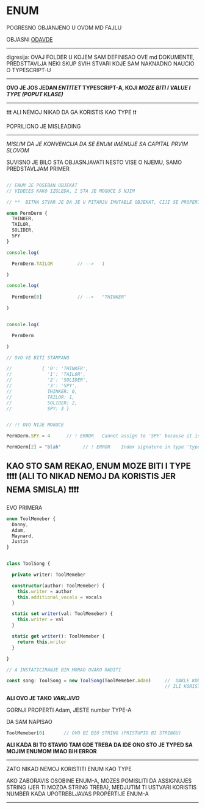 # ENUM




POGRESNO OBJANJENO U OVOM MD FAJLU

OBJASNI [ODAVDE](https://www.typescriptlang.org/docs/handbook/enums.html#union-enums-and-enum-member-types)




******

digresija: OVAJ FOLDER U KOJEM SAM DEFINISAO OVE md DOKUMENTE, PREDSTTAVLJA NEKI SKUP SVIH STVARI KOJE SAM NAKNADNO NAUCIO O TYPESCRIPT-U

******

**OVO JE JOS JEDAN *ENTITET* TYPESCRIPT-A, KOJI *MOZE BITI I VALUE I TYPE (POPUT KLASE)***

******

:exclamation::exclamation::exclamation: ALI NEMOJ NIKAD DA GA KORISTIS KAO TYPE :exclamation::exclamation:

POPRILICNO JE MISLEADING

******

*MISLIM DA JE KONVENCIJA DA SE ENUM IMENUJE SA CAPITAL PRVIM SLOVOM*

SUVISNO JE BILO STA OBJASNJAVATI NESTO VISE O NJEMU, SAMO PREDSTAVLJAM PRIMER

```typescript

// ENUM JE POSEBAN OBJEKAT
// VIDECES KAKO IZGLEDA, I STA JE MOGUCE S NJIM

// **  BITNA STVAR JE DA JE U PITANJU IMUTABLE OBJEKAT, CIJI SE PROPERTIJI, SAMO MOGU CITATI

enum PermDerm {
  THINKER,
  TAILOR,
  SOLIDER,
  SPY
}

console.log(

  PermDerm.TAILOR         // -->   1

)

console.log(
  
  PermDerm[0]             // -->   "THINKER"

)


console.log(

  PermDerm

)

// OVO VE BITI STAMPANO

//           { '0': 'THINKER',
//             '1': 'TAILOR',
//             '2': 'SOLIDER',
//             '3': 'SPY',
//             THINKER: 0,
//             TAILOR: 1,
//             SOLIDER: 2,
//             SPY: 3 }


// !! OVO NIJE MOGUCE

PermDerm.SPY = 4      // ! ERROR   Cannot assign to 'SPY' because it is a read-only property

PermDerm[2] = "blah"        // ! ERROR    Index signature in type 'typeof PermDerm' only permits reading
```

## KAO STO SAM REKAO, ENUM MOZE BITI I TYPE :exclamation::exclamation::exclamation::exclamation: (**ALI TO NIKAD NEMOJ DA KORISTIS JER NEMA SMISLA**) :exclamation::exclamation::exclamation::exclamation:

EVO PRIMERA

```typescript
enum ToolMemeber {  
  Danny,
  Adam,
  Maynard,
  Justin
}


class ToolSong {

  private writer: ToolMemeber

  constructor(author: ToolMemeber) {
    this.writer = author
    this.additional_vocals = vocals
  }

  static set writer(val: ToolMemeber) {
    this.writer = val
  }

  static get writer(): ToolMemeber {
    return this.writer
  }

}

// A INSTATICIRANJE BIH MORAO OVAKO RADITI

const song: ToolSong = new ToolSong(ToolMemeber.Adam)     //  DAKLE KORISTITI OPET ISTI ENMUM ZA READING
                                                          // ILI KORISTITI INDEKS
```

**ALI OVO JE TAKO *VARLJIVO***

GORNJI PROPERTI Adam, JESTE number TYPE-A

DA SAM NAPISAO

```typescript
ToolMemeber[0]       // OVO BI BIO STRING (PRISTUPIO BI STRINGU)
```

**ALI KADA BI TO STAVIO TAM GDE TREBA DA IDE ONO STO JE TYPED SA MOJIM ENUMOM IMAO BIH ERROR**

******

ZATO NIKAD NEMOJ KORISTITI ENUM KAO TYPE

AKO ZABORAVIS OSOBINE ENUM-A, MOZES POMISLITI DA ASSIGNUJES STRING (JER TI MOZDA STRING TREBA), MEDJUTIM TI USTVARI KORISTIS NUMBER KADA UPOTREBLJAVAS PROPERTIJE ENUM-A

******
